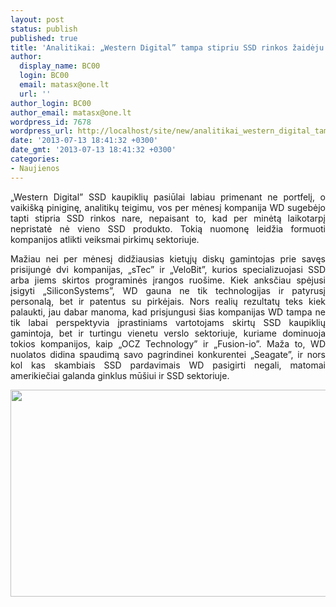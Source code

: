 ```yaml
---
layout: post
status: publish
published: true
title: 'Analitikai: „Western Digital” tampa stipriu SSD rinkos žaidėju'
author:
  display_name: BC00
  login: BC00
  email: matasx@one.lt
  url: ''
author_login: BC00
author_email: matasx@one.lt
wordpress_id: 7678
wordpress_url: http://localhost/site/new/analitikai_western_digital_tampa_stipriu_ssd_rinkos_zaideju/
date: '2013-07-13 18:41:32 +0300'
date_gmt: '2013-07-13 18:41:32 +0300'
categories:
- Naujienos
---
```

<p style="text-align: justify;">
	&bdquo;Western Digital&rdquo; SSD kaupiklių pasiūlai labiau primenant ne portfelį, o vaiki&scaron;ką piniginę, analitikų teigimu, vos per mėnesį kompanija WD sugebėjo tapti stipria SSD rinkos nare, nepaisant to, kad per minėtą laikotarpį nepristatė nė vieno SSD produkto. Tokią nuomonę leidžia formuoti kompanijos atlikti veiksmai pirkimų sektoriuje.</p>
<p style="text-align: justify;">
	Mažiau nei per mėnesį didžiausias kietųjų diskų gamintojas prie savęs prisijungė dvi kompanijas, &bdquo;sTec&rdquo; ir &bdquo;VeloBit&rdquo;, kurios specializuojasi SSD arba jiems skirtos programinės įrangos ruo&scaron;ime. Kiek anksčiau spėjusi įsigyti &bdquo;SiliconSystems&rdquo;, WD gauna ne tik technologijas ir patyrusį personalą, bet ir patentus su pirkėjais. Nors realių rezultatų teks kiek palaukti, jau dabar manoma, kad prisjungusi &scaron;ias kompanijas WD tampa ne tik labai perspektyvia įprastiniams vartotojams skirtų SSD kaupiklių gamintoja, bet ir turtingu vienetu verslo sektoriuje, kuriame dominuoja tokios kompanijos, kaip &bdquo;OCZ Technology&rdquo; ir &bdquo;Fusion-io&rdquo;. Maža to, WD nuolatos didina spaudimą savo pagrindinei konkurentei &bdquo;Seagate&rdquo;, ir nors kol kas skambiais SSD pardavimais WD pasigirti negali, matomai amerikiečiai galanda ginklus mū&scaron;iui ir SSD sektoriuje.</p>
<p style="text-align: justify;">
	<img alt="" src="http://technews.lt/userfiles/wd_ssd_1.jpg" style="width: 520px; height: 331px;" /></p>
